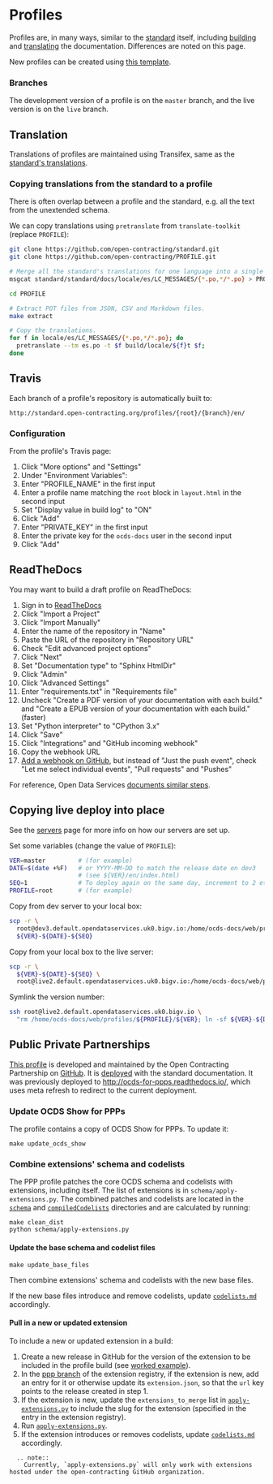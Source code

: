 # Profiles

Profiles are, in many ways, similar to the [standard](../standard) itself, including [building](../standard/technical/build) and [translating](../standard/translation) the documentation. Differences are noted on this page.

New profiles can be created using [this template](https://github.com/open-contracting/standard_profile_template).

### Branches

The development version of a profile is on the `master` branch, and the live version is on the `live` branch.

## Translation

Translations of profiles are maintained using Transifex, same as the [standard's translations](../standard/translation).

### Copying translations from the standard to a profile

There is often overlap between a profile and the standard, e.g. all the text from the unextended schema.

We can copy translations using `pretranslate` from `translate-toolkit` (replace `PROFILE`):

```bash
git clone https://github.com/open-contracting/standard.git
git clone https://github.com/open-contracting/PROFILE.git

# Merge all the standard's translations for one language into a single file.
msgcat standard/standard/docs/locale/es/LC_MESSAGES/{*.po,*/*.po} > PROFILE/es.po

cd PROFILE

# Extract POT files from JSON, CSV and Markdown files.
make extract

# Copy the translations.
for f in locale/es/LC_MESSAGES/{*.po,*/*.po}; do
  pretranslate --tm es.po -t $f build/locale/${f}t $f;
done
```

## Travis

Each branch of a profile's repository is automatically built to:

`http://standard.open-contracting.org/profiles/{root}/{branch}/en/`

### Configuration

From the profile's Travis page:

1. Click "More options" and "Settings"
1. Under "Environment Variables":
  1. Enter "PROFILE_NAME" in the first input
  1. Enter a profile name matching the `root` block in `layout.html` in the second input
  1. Set "Display value in build log" to "ON"
  1. Click "Add"
  1. Enter "PRIVATE_KEY" in the first input
  1. Enter the private key for the `ocds-docs` user in the second input
  1. Click "Add"

## ReadTheDocs

You may want to build a draft profile on ReadTheDocs:

1. Sign in to [ReadTheDocs](https://readthedocs.org/dashboard/)
1. Click "Import a Project"
1. Click "Import Manually"
1. Enter the name of the repository in "Name"
1. Paste the URL of the repository in "Repository URL"
1. Check "Edit advanced project options"
1. Click "Next"
1. Set "Documentation type" to "Sphinx HtmlDir"
1. Click "Admin"
1. Click "Advanced Settings"
1. Enter "requirements.txt" in "Requirements file"
1. Uncheck "Create a PDF version of your documentation with each build." and "Create a EPUB version of your documentation with each build." (faster)
1. Set "Python interpreter" to "CPython 3.x"
1. Click "Save"
1. Click "Integrations" and "GitHub incoming webhook"
1. Copy the webhook URL
1. [Add a webhook on GitHub](https://docs.readthedocs.io/en/latest/webhooks.html#github), but instead of "Just the push event", check "Let me select individual events", "Pull requests" and "Pushes"

For reference, Open Data Services [documents similar steps](https://github.com/OpenDataServices/sphinx-base#building-on-readthedocs).

## Copying live deploy into place

See the [servers](../systems/servers) page for more info on how our servers are set up.

Set some variables (change the value of `PROFILE`):

```bash
VER=master         # (for example)
DATE=$(date +%F)   # or YYYY-MM-DD to match the release date on dev3
                   # (see ${VER}/en/index.html)
SEQ=1              # To deploy again on the same day, increment to 2 etc
PROFILE=root       # (for example)
```

Copy from dev server to your local box:

```bash
scp -r \
  root@dev3.default.opendataservices.uk0.bigv.io:/home/ocds-docs/web/profiles/${PROFILE}/${VER} \
  ${VER}-${DATE}-${SEQ}
```

Copy from your local box to the live server:

```bash
scp -r \
  ${VER}-${DATE}-${SEQ} \
  root@live2.default.opendataservices.uk0.bigv.io:/home/ocds-docs/web/profiles/${PROFILE}/
```

Symlink the version number:

```bash
ssh root@live2.default.opendataservices.uk0.bigv.io \
  "rm /home/ocds-docs/web/profiles/${PROFILE}/${VER}; ln -sf ${VER}-${DATE}-${SEQ} /home/ocds-docs/web/profiles/${PROFILE}/${VER}"
```

## Public Private Partnerships

[This profile](http://standard.open-contracting.org/profiles/ppp/latest/en/) is developed and maintained by the Open Contracting Partnership on [GitHub](https://github.com/open-contracting/public-private-partnerships). It is [deployed](http://standard.open-contracting.org/profiles/ppp/) with the standard documentation. It was previously deployed to <http://ocds-for-ppps.readthedocs.io/>, which uses meta refresh to redirect to the current deployment.

### Update OCDS Show for PPPs

The profile contains a copy of OCDS Show for PPPs. To update it:

```shell
make update_ocds_show
```

### Combine extensions' schema and codelists

The PPP profile patches the core OCDS schema and codelists with extensions, including itself. The list of extensions is in `schema/apply-extensions.py`. The combined patches and codelists are located in the [`schema`](https://github.com/open-contracting/public-private-partnerships/tree/master/schema) and [`compiledCodelists`](https://github.com/open-contracting/public-private-partnerships/tree/master/compiledCodelists) directories and are calculated by running:

```shell
make clean_dist
python schema/apply-extensions.py
```

#### Update the base schema and codelist files

```
make update_base_files
```

Then combine extensions' schema and codelists with the new base files.

If the new base files introduce and remove codelists, update [`codelists.md`](https://github.com/open-contracting/public-private-partnerships/blob/master/docs/reference/codelists.md) accordingly.

#### Pull in a new or updated extension

To include a new or updated extension in a build:

1. Create a new release in GitHub for the version of the extension to be included in the profile build (see [worked example](../standard/technical/deployment#pin-extensions)).
1. In the [ppp branch](https://github.com/open-contracting/extension_registry/tree/ppp) of the extension registry, if the extension is new, add an entry for it or otherwise update its `extension.json`, so that the `url` key points to the release created in step 1.
1. If the extension is new, update the `extensions_to_merge` list in [`apply-extensions.py`](https://github.com/open-contracting/public-private-partnerships/blob/master/schema/apply-extensions.py) to include the slug for the extension (specified in the entry in the extension registry).
1. Run [`apply-extensions.py`](https://github.com/open-contracting/public-private-partnerships/blob/master/schema/apply-extensions.py).
1. If the extension introduces or removes codelists, update [`codelists.md`](https://github.com/open-contracting/public-private-partnerships/blob/master/docs/reference/codelists.md) accordingly.

```eval_rst
  .. note::
    Currently, `apply-extensions.py` will only work with extensions hosted under the open-contracting GitHub organization.
```
